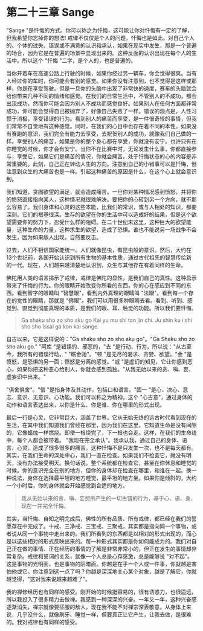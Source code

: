 # 第二十三章 Sange

"Sange "是忏悔的方式。你可以称之为忏悔，这可能让你对忏悔有一定的了解，但我希望你忘掉你的想法! 戒律不仅仅是个人的问题，忏悔也是如此。对自己个人的、个体的过失、错误或不满意的认识和承认，如果在现实中发生，那是一个普遍的场合，因为它是在普遍的场景中显现出来的。这种反面的认识出现在每个人的生活中。所以这个 "忏悔 "二字，是个人的，也是普遍的。

当你开着车在高速公路上行驶的时候，如果你经过另一辆车，你会觉得很爽。当有人经过你的车时，你可能会有别的感觉。如果你没有注意到，也不觉得是这样或那样，你是在享受驾驶。但是一旦你的头脑中出现了非常快的速度，赛车的头脑就会给你带来几种不同的情绪和感觉。在我们的日常生活中，不管别人的不成功，都会出现成功，然而你可能会因为别人不成功而感觉良好。如果别人在任何方面都非常成功，你可能会觉得自己被抛弃了，好像自己失败了一样。错误的观点是，人性习惯于消极，享受错误的行为。看到别人的痛苦而享受，是一件很奇怪的事情，但我们常常不自觉地有这种感觉。同时，在我们的心目中也存在着不同的本性。如果没有赛跑的意识，我们完全有能力去享受，去祝贺别人的成功，就像我们自己做的一样。享受别人的痛苦，如果是你的整个身心都在享受，你就没有安宁。也许只有在你睡觉的时候，你才会有安宁。当你不在比赛中时，无论发生什么事，你都直接参与，享受它，如果它们是痛苦的情况，你就会痛苦。处于忏悔状态的心的内容是非常重要的。此刻，自己正在转动人生的方向。注意到自己的小错事可以是忏悔，但注意到众生的大痛苦也是一样。引起这种痛苦的原因是什么，在这个心上就会意识到。

我们知道，贪图欲望的满足，就会造成痛苦。一旦你对某种情况感到愤怒，并将你的愤怒直接指向某人，这种情况就很难解决。要把你的心转到另一个方向，就不那么容易了。我们身体和心灵的这些本能，比我们的常识，或与人相处的知识，都要深刻。它们的根基很深。生存的欲望在你的生活中可以造成好的结果，但是这个欲望需要你的努力下，忍受什么样的阻碍。在二十世纪末这里，这种巨大的欲望能量，这种生命的力量，这种求生的欲望，造成了恐惧。谁也不能说另一场战争不会发生，因为如果敌人出现，自然要反击。

过去，人们不相信国家能统一。人们就像昆虫，有昆虫般的意识。然后，大约在13个世纪前，各国开始认识到所有生物的基本性质，通过古代祖先的智慧传给新的一代。现在，人们越来越清楚地认识到，众生与其他存在有着同样的生命。

佛陀用人类的语言揭示了戒律，戒律是佛陀的显性，是我们自己的真性。这种启示带来了忏悔的行为。你的眼睛开始改变你所看的东西，你的心在感应到不同的东西。看到智字的眼睛叫 "智慧眼"，看到内外真理的眼睛叫 "法眼"。看到每一个存在的觉性的眼睛，那就是 "佛眼"。我们可以用很多种眼睛去看。看到、听到、感觉到、直觉到彻底真理的本质，是我们的眼、耳、触觉的功能。所以我们要忏悔。

> Ga shaku sho zo sho aku go Kai yu mu shi ton jin chi. Ju shin ku i shi sho sho Issai ga kon kai sange.

自古以来，它是这样说的："Ga shaku sho zo sho aku go"。"Ga Shaku sho zo sho aku go." "阿库 "是错误的、邪恶的，"去 "是行动、行为，所以说："从古至今，我所有的错误行动。" "砺金驰"。"顿 "是无尽的渴求、贪婪、欲望。"金 "是愤怒，是恐惧的另一面；愤怒是分离的感觉。"戚 "是虚幻的知见，它让你感到恶心，如果你把这种恶心给别人，你就会感到孤独。"从我无始以来的贪、嗔、妄、虚妄识中出来。"

"俱舍俱舍"。"信 "是指身体及其动作，包括口和语言。"固一 "是心、决心、意志、意识、无意识、心功能。我们可以称之为精神。这个 "心古意"，通过身体的动作和语言表达出来，以你是什么、你是谁、你在哪里的形式出现。

最后一行是心灵，它非常巨大，涵盖了世界。它从无始无终的远古时代看到现在的生活，在其中我们知道我们曾经在那里，因为我们在这里。它知道生命是没有间隙的，它像蜡烛一样燃烧。即使一根烧完了，下一根也会走。这样，在我们的生命线中，每个人都会被带着。
"我现在完全承认"。我承认我，通过自己的身体、语言、心灵，造成了很多很多的痛苦。这种忏悔不是只发生一次，也不是每天都有。其实，在我们生命的深处中心，我们一直在检查。如果我们不检查它，就没有明天，没有办法接受明天。换句话说，整个系统都在检查它，甚至在你休息和睡觉的时候。你的意识完全在别的地方，但你的身体却在检查在哪里，和谁在一起。换一种说法，身体在选择最平坦的地方睡觉，最平坦的地方坐。如果你是倾斜的，大约一个小时后，你的身体就会开始感觉到合适的地方。

> 我从无始以来的贪、嗔、妄想所产生的一切古错的行为，基于心、语、身，现在一并完全忏悔。

其实，当忏悔、自知之明完成后，佛性的所有品质、所有戒律，都已经在我们的誓愿存在中完成了。十戒、三净戒、三宝戒、三聚戒，其实都是指向同一个事物，或者说从同一个事物中走出来的。我们所看到的东西都是以相对的形式出现的，而心是以这些相对的形式反映出来的。每一种形式其实都是你如何能成为的。我们对自己正在做的事情、正在经历的事情的了解是非常非常小的，但正在发生的事情却非常复杂。戒律和誓词的关系，就像一个人总是心存感激，总是能够说 "对不起"。这是事物的光明面，也是事物的阴暗面。你越是在乎一个人或一件事，你就越是害怕他或它。你注意到这一点了吗？你越是深深地关心某个对象，越是了解它，你就越觉得，"这对我来说越来越难了"。

我的禅修经历也有同样的感受。刚开始的时候挺容易的，很有诱惑力，也很遥远，所以我投入了很多精力去做禅。我感到一种深深的兴奋。一年又一年，这种兴奋感逐渐消失，禅宗就像要征服的敌人。现在我不能不对禅宗深表敬意。从身体上来说，几乎没什么，就像刷牙、睡觉一样，但要真正让它产生，让我去做，是很难的。我对戒律也有同样的感受。
